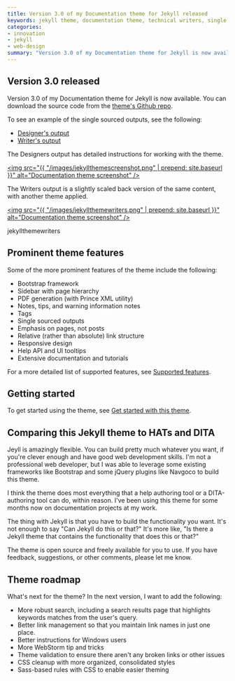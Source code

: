 ```yaml
---
title: Version 3.0 of my Documentation theme for Jekyll released
keywords: jekyll theme, documentation theme, technical writers, single sourcing theme
categories:
- innovation
- jekyll
- web-design
summary: "Version 3.0 of my Documentation theme for Jekyll is now available. This theme has a ton of features, such as tags, series, collections, search, PDF generation, and more. Additionally, I've written up detailed documentation for using the theme."
---
```


## Version 3.0 released

Version 3.0 of my Documentation theme for Jekyll is now available. You can download the source code from the [theme's Github repo](https://github.com/tomjohnson1492/documentation-theme-jekyll).

To see an example of the single sourced outputs, see the following:

* [Designer's output](http://idratherbetellingstories.com/documentation-theme-jekyll/doc_designers/)
* [Writer's output](http://idratherbetellingstories.com/documentation-theme-jekyll/doc_writers/)

The Designers output has detailed instructions for working with the theme.

<a href="http://idratherbetellingstories.com/documentation-theme-jekyll/doc_designers/"><img src="{{ "/images/jekyllthemescreenshot.png" | prepend: site.baseurl }}" alt="Documentation theme screenshot" /></a>

The Writers output is a slightly scaled back version of the same content, with another theme applied.

<a href="http://idratherbetellingstories.com/documentation-theme-jekyll/doc_writers/"><img src="{{ "/images/jekyllthemewriters.png" | prepend: site.baseurl }}" alt="Documentation theme screenshot" /></a>

jekyllthemewriters


## Prominent theme features

Some of the more prominent features of the theme include the following:

* Bootstrap framework
* Sidebar with page hierarchy
* PDF generation (with Prince XML utility)
* Notes, tips, and warning information notes
* Tags
* Single sourced outputs
* Emphasis on pages, not posts
* Relative (rather than absolute) link structure
* Responsive design
* Help API and UI tooltips
* Extensive documentation and tutorials

For a more detailed list of supported features, see [Supported features](http://idratherbetellingstories.com/documentation-theme-jekyll/doc_designers/doc_supported_features.html).

## Getting started

To get started using the theme, see [Get started with this theme](http://idratherbetellingstories.com/documentation-theme-jekyll/doc_designers/doc_getting_started.html).

## Comparing this Jekyll theme to HATs and DITA

Jeyll is amazingly flexible. You can build pretty much whatever you want, if you're clever enough and have good web development skills. I'm not a professional web developer, but I was able to leverage some existing frameworks like Bootstrap and some jQuery plugins like Navgoco to build this theme.

I think the theme does most everything that a help authoring tool or a DITA-authoring tool can do, within reason. I've been using this theme for some months now on documentation projects at my work.

The thing with Jekyll is that you have to build the functionality you want. It's not enough to say "Can Jekyll do this or that?" It's more like, "Is there a Jekyll theme that contains the functionality that does this or that?"

The theme is open source and freely available for you to use. If you have feedback, suggestions, or other comments, please let me know.

## Theme roadmap

What's next for the theme? In the next version, I want to add the following:

* More robust search, including a search results page that highlights keywords matches from the user's query.
* Better link management so that you maintain link names in just one place.
* Better instructions for Windows users
* More WebStorm tip and tricks
* Theme validation to ensure there aren't any broken links or other issues
* CSS cleanup with more organized, consolidated styles
* Sass-based rules with CSS to enable easier theming
